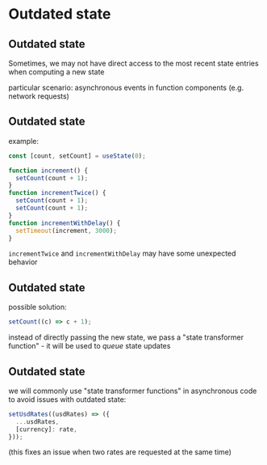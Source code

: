 # Outdated state

## Outdated state

Sometimes, we may not have direct access to the most recent state entries when computing a new state

particular scenario: asynchronous events in function components (e.g. network requests)

## Outdated state

example:

```js
const [count, setCount] = useState(0);

function increment() {
  setCount(count + 1);
}
function incrementTwice() {
  setCount(count + 1);
  setCount(count + 1);
}
function incrementWithDelay() {
  setTimeout(increment, 3000);
}
```

`incrementTwice` and `incrementWithDelay` may have some unexpected behavior

## Outdated state

possible solution:

```js
setCount((c) => c + 1);
```

instead of directly passing the new state, we pass a "state transformer function" - it will be used to _queue_ state updates

## Outdated state

we will commonly use "state transformer functions" in asynchronous code to avoid issues with outdated state:

```js
setUsdRates((usdRates) => ({
  ...usdRates,
  [currency]: rate,
}));
```

(this fixes an issue when two rates are requested at the same time)
